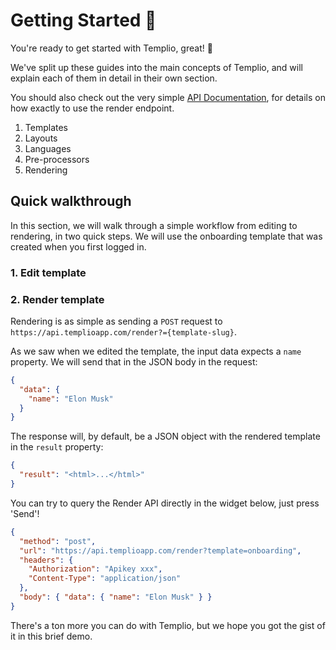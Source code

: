 # Getting Started 🚀

You're ready to get started with Templio, great! 💪

We've split up these guides into the main concepts of Templio, and will explain each of them in detail in their own section.

You should also check out the very simple [API Documentation](https://templio.stoplight.io/docs/templio-docs/reference/Templio-API.v1.yaml/paths/~1render/post), for details on how exactly to use the render endpoint.

1. Templates
2. Layouts
3. Languages
4. Pre-processors
5. Rendering

## Quick walkthrough

In this section, we will walk through a simple workflow from editing to rendering, in two quick steps. We will use the onboarding template that was created when you first logged in.

### 1. Edit template

### 2. Render template

Rendering is as simple as sending a `POST` request to `https://api.templioapp.com/render?={template-slug}`.

As we saw when we edited the template, the input data expects a `name` property. We will send that in the JSON body in the request:

```json
{
  "data": {
    "name": "Elon Musk"
  }
}
```

The response will, by default, be a JSON object with the rendered template in the `result` property:

```json
{
  "result": "<html>...</html>"
}
```

You can try to query the Render API directly in the widget below, just press 'Send'!

```json http
{
  "method": "post",
  "url": "https://api.templioapp.com/render?template=onboarding",
  "headers": {
    "Authorization": "Apikey xxx",
    "Content-Type": "application/json"
  },
  "body": { "data": { "name": "Elon Musk" } }
}
```

There's a ton more you can do with Templio, but we hope you got the gist of it in this brief demo.
